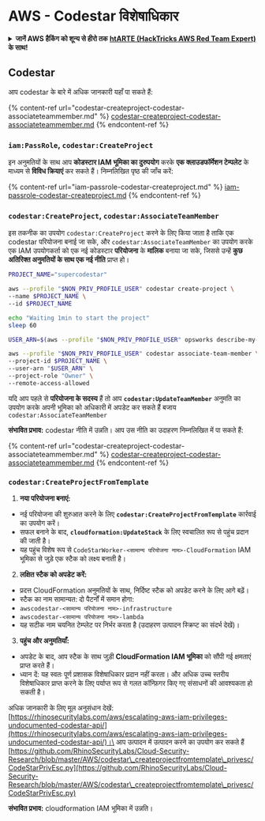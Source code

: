 # AWS - Codestar विशेषाधिकार

<details>

<summary><strong>जानें AWS हैकिंग को शून्य से हीरो तक</strong> <a href="https://training.hacktricks.xyz/courses/arte"><strong>htARTE (HackTricks AWS Red Team Expert)</strong></a><strong> के साथ!</strong></summary>

HackTricks का समर्थन करने के अन्य तरीके:

* यदि आप अपनी **कंपनी का विज्ञापन HackTricks में देखना चाहते हैं** या **HackTricks को PDF में डाउनलोड करना चाहते हैं** तो [**सदस्यता योजनाएं देखें**](https://github.com/sponsors/carlospolop)!
* [**आधिकारिक PEASS और HackTricks swag प्राप्त करें**](https://peass.creator-spring.com)
* हमारे विशेष [**NFTs**](https://opensea.io/collection/the-peass-family) संग्रह [**The PEASS Family**](https://opensea.io/collection/the-peass-family) खोजें
* **शामिल हों** 💬 [**डिस्कॉर्ड समूह**](https://discord.gg/hRep4RUj7f) या [**टेलीग्राम समूह**](https://t.me/peass) या हमें **ट्विटर** 🐦 [**@hacktricks_live**](https://twitter.com/hacktricks_live)** पर फॉलो** करें।
* **हैकिंग ट्रिक्स साझा करें, HackTricks और HackTricks Cloud** github repos में PRs सबमिट करके।

</details>

## Codestar

आप codestar के बारे में अधिक जानकारी यहाँ पा सकते हैं:

{% content-ref url="codestar-createproject-codestar-associateteammember.md" %}
[codestar-createproject-codestar-associateteammember.md](codestar-createproject-codestar-associateteammember.md)
{% endcontent-ref %}

### `iam:PassRole`, `codestar:CreateProject`

इन अनुमतियों के साथ आप **कोडस्टार IAM भूमिका का दुरुपयोग** करके **एक क्लाउडफॉर्मेशन टेम्पलेट** के माध्यम से **विविध क्रियाएं** कर सकते हैं। निम्नलिखित पृष्ठ की जाँच करें:

{% content-ref url="iam-passrole-codestar-createproject.md" %}
[iam-passrole-codestar-createproject.md](iam-passrole-codestar-createproject.md)
{% endcontent-ref %}

### `codestar:CreateProject`, `codestar:AssociateTeamMember`

इस तकनीक का उपयोग `codestar:CreateProject` करने के लिए किया जाता है ताकि एक codestar परियोजना बनाई जा सके, और `codestar:AssociateTeamMember` का उपयोग करके एक IAM उपयोगकर्ता को एक नई कोडस्टार **परियोजना** के **मालिक** बनाया जा सके, जिससे उन्हें **कुछ अतिरिक्त अनुमतियों के साथ एक नई नीति** प्राप्त हो।
```bash
PROJECT_NAME="supercodestar"

aws --profile "$NON_PRIV_PROFILE_USER" codestar create-project \
--name $PROJECT_NAME \
--id $PROJECT_NAME

echo "Waiting 1min to start the project"
sleep 60

USER_ARN=$(aws --profile "$NON_PRIV_PROFILE_USER" opsworks describe-my-user-profile | jq .UserProfile.IamUserArn | tr -d '"')

aws --profile "$NON_PRIV_PROFILE_USER" codestar associate-team-member \
--project-id $PROJECT_NAME \
--user-arn "$USER_ARN" \
--project-role "Owner" \
--remote-access-allowed
```
यदि आप पहले से **परियोजना के सदस्य** हैं तो आप **`codestar:UpdateTeamMember`** अनुमति का उपयोग करके अपनी भूमिका को अधिकारी में अपडेट कर सकते हैं बजाय `codestar:AssociateTeamMember`

**संभावित प्रभाव:** codestar नीति में उन्नति। आप उस नीति का उदाहरण निम्नलिखित में पा सकते हैं:

{% content-ref url="codestar-createproject-codestar-associateteammember.md" %}
[codestar-createproject-codestar-associateteammember.md](codestar-createproject-codestar-associateteammember.md)
{% endcontent-ref %}

### `codestar:CreateProjectFromTemplate`

1. **नया परियोजना बनाएं:**
- नई परियोजना की शुरुआत करने के लिए **`codestar:CreateProjectFromTemplate`** कार्रवाई का उपयोग करें।
- सफल बनाने के बाद, **`cloudformation:UpdateStack`** के लिए स्वचालित रूप से पहुंच प्रदान की जाती है।
- यह पहुंच विशेष रूप से `CodeStarWorker-<सामान्य परियोजना नाम>-CloudFormation` IAM भूमिका से जुड़े एक स्टैक को लक्ष्य बनाती है।

2. **लक्षित स्टैक को अपडेट करें:**
- प्रदत्त CloudFormation अनुमतियों के साथ, निर्दिष्ट स्टैक को अपडेट करने के लिए आगे बढ़ें।
- स्टैक का नाम सामान्यत: दो पैटर्नों में समान होगा:
- `awscodestar-<सामान्य परियोजना नाम>-infrastructure`
- `awscodestar-<सामान्य परियोजना नाम>-lambda`
- यह सटीक नाम चयनित टेम्प्लेट पर निर्भर करता है (उदाहरण उत्पादन स्क्रिप्ट का संदर्भ देखें)।

3. **पहुंच और अनुमतियाँ:**
- अपडेट के बाद, आप स्टैक के साथ जुड़ी **CloudFormation IAM भूमिका** को सौंपी गई क्षमताएं प्राप्त करते हैं।
- ध्यान दें: यह स्वतः पूर्ण प्रशासक विशेषाधिकार प्रदान नहीं करता। और अधिक उच्च स्तरीय विशेषाधिकार प्राप्त करने के लिए पर्याप्त रूप से गलत कॉन्फ़िगर किए गए संसाधनों की आवश्यकता हो सकती है।

अधिक जानकारी के लिए मूल अनुसंधान देखें: [https://rhinosecuritylabs.com/aws/escalating-aws-iam-privileges-undocumented-codestar-api/](https://rhinosecuritylabs.com/aws/escalating-aws-iam-privileges-undocumented-codestar-api/)।\
आप उत्पादन में उत्पादन करने का उपयोग कर सकते हैं [https://github.com/RhinoSecurityLabs/Cloud-Security-Research/blob/master/AWS/codestar\_createprojectfromtemplate\_privesc/CodeStarPrivEsc.py](https://github.com/RhinoSecurityLabs/Cloud-Security-Research/blob/master/AWS/codestar\_createprojectfromtemplate\_privesc/CodeStarPrivEsc.py)

**संभावित प्रभाव:** cloudformation IAM भूमिका में उन्नति।

